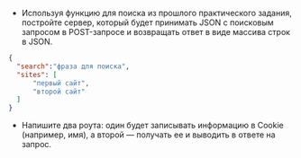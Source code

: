 - Используя функцию для поиска из прошлого практического задания, 
постройте сервер, который будет принимать JSON с поисковым 
запросом в POST-запросе и возвращать ответ в виде массива строк в JSON.
```json
{
  "search":"фраза для поиска",
  "sites": [
      "первый сайт",
      "второй сайт"
  ]
}
```

- Напишите два роута: один будет записывать информацию 
в Cookie (например, имя), а второй — получать ее и выводить в ответе на запрос.
